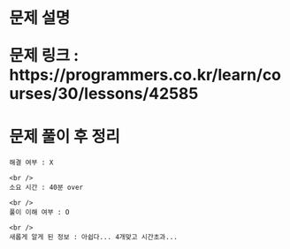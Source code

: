 <h1>
  문제 설명
  <p>문제 링크 : https://programmers.co.kr/learn/courses/30/lessons/42585</p>

  <h1>
    <h1>문제 풀이 후 정리</h1>

    해결 여부 : X

    <br />
    소요 시간 : 40분 over

    <br />
    풀이 이해 여부 : O

    <br />
    새롭게 알게 된 정보 : 아쉽다... 4개맞고 시간초과...

  </h1>
</h1>
